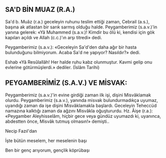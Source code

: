 ## SA'D BİN MUAZ (R.A.)

Sa'd b. Muâz (r.a.) geceleyin ruhunu tes­lim ettiği zaman, Cebrail (a.s.), başına ak at­lastan bir sarık sarmış olduğu halde. Peygam­berimiz (s.a.v.)'in yanına gelerek: «Yâ Muhammed (s.a.v.)! Kimdir bu ölü ki, kendisi için gök kapıları açıldı ve Allah (c.c.)'ın arşı titre­di» dedi.

Peygamberimiz (s.a.v.): «Geceleyin Sa'd'den daha ağır bir hasta bulunduğunu bilmiyorum. Acaba Sa'd ne yapıyor? Nasıldır?» dedi.

Eshab «Yâ Resûlallâh! Her halde ruhu kabz olunmuştur. Kavmi gelip onu evlerine götürmüşlerdi.» dediler. (İslâm Tarihi)

## PEYGAMBERİMİZ (S.A.V.) VE MİSVAK:

Peygamberimiz (s.a.v.)'in evine girdiği za­man ilk işi, dişini Misvâklamak olurdu. Peygamberimiz (s.a.v.), yanında misvak bulundurmadıkça uyumaz, uyandığı zaman da işe dişini Misvâklamakla başlardı. Geceleyin Teheccüd namazına kalktığı zaman da ağzını Misvâkla oğuştururdu. Hz. Âişe (r.a.): «Peygam­ber Aleyhisselâm, hiçbir gece veya gündüz uyumazdı ki, uyanınca, abdestten önce, Misvâk tutmuş olmasın!» demişti..

Necip Fazıl'dan

İşte bütün meselem, her meselenin başı

Ben bir genç arıyorum, gençlik köprübaşı

